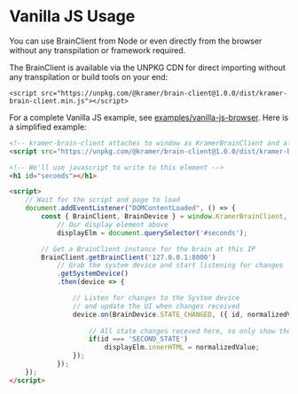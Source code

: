 # Vanilla JS Usage

You can use BrainClient from Node or even directly from the browser without any transpilation or framework required.

The BrainClient is available via the UNPKG CDN for direct importing without any transpilation or build tools on your end:

```
<script src="https://unpkg.com/@kramer/brain-client@1.0.0/dist/kramer-brain-client.min.js"></script>
```

For a complete Vanilla JS example, see [examples/vanilla-js-browser](https://github.com/kramer-control/brain-client/blob/master/examples/vanilla-js-browser/index.html). Here is a simplified example:

```html
<!-- kramer-brain-client attaches to window as KramerBrainClient and all classes are available in that object -->
<script src="https://unpkg.com/@kramer/brain-client@1.0.0/dist/kramer-brain-client.min.js"></script>

<!-- We'll use javascript to write to this element -->
<h1 id="seconds"></h1>

<script>
	// Wait for the script and page to load
	document.addEventListener("DOMContentLoaded", () => {
		const { BrainClient, BrainDevice } = window.KramerBrainClient,
			// Our display element above
			displayElm = document.querySelector('#seconds');

		// Get a BrainClient instance for the brain at this IP
		BrainClient.getBrainClient('127.0.0.1:8000')
			// Grab the system device and start listening for changes
			.getSystemDevice()
			.then(device => {

				// Listen for changes to the System device
				// and update the UI when changes received
				device.on(BrainDevice.STATE_CHANGED, ({ id, normalizedValue }) => {
			
					// All state changes receved here, so only show the state we care about
					if(id === 'SECOND_STATE')
						displayElm.innerHTML = normalizedValue;
				});
			});
	});
</script>
```